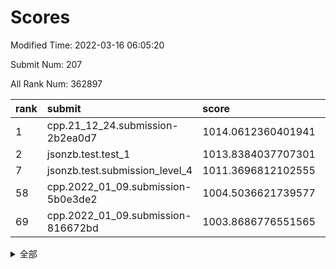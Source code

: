# Scores

Modified Time: 2022-03-16 06:05:20

Submit Num: 207

All Rank Num: 362897

| rank |               submit               |       score        |       sigma        | pk_num |
| :--- | :--------------------------------- | :----------------- | :----------------- | :----- |
| 1    | cpp.21_12_24.submission-2b2ea0d7   | 1014.0612360401941 | 0.846993479318166  | 7012   |
| 2    | jsonzb.test.test_1                 | 1013.8384037707301 | 0.8120508760858534 | 7010   |
| 7    | jsonzb.test.submission_level_4     | 1011.3696812102555 | 0.7772312497357994 | 7016   |
| 58   | cpp.2022_01_09.submission-5b0e3de2 | 1004.5036621739577 | 0.7074586689989156 | 7009   |
| 69   | cpp.2022_01_09.submission-816672bd | 1003.8686776551565 | 0.719644994988763  | 7009   |


<details>
<summary>全部</summary>

| rank |                 submit                 |       score        |       sigma        | pk_num |
| :--- | :------------------------------------- | :----------------- | :----------------- | :----- |
| 1    | cpp.21_12_24.submission-2b2ea0d7       | 1014.0612360401941 | 0.846993479318166  | 7012   |
| 2    | jsonzb.test.test_1                     | 1013.8384037707301 | 0.8120508760858534 | 7010   |
| 3    | gobigger.level_3.submission_level_3_7  | 1011.8145544537899 | 0.7973463969432799 | 7012   |
| 4    | gobigger.level_3.submission_level_3_18 | 1011.7457869919277 | 0.7808007057414378 | 7012   |
| 5    | gobigger.level_3.submission_level_3_12 | 1011.7337947527658 | 0.7749734393222873 | 7015   |
| 6    | gobigger.level_3.submission_level_3_20 | 1011.5762908275096 | 0.7652319338587157 | 7013   |
| 7    | jsonzb.test.submission_level_4         | 1011.3696812102555 | 0.7772312497357994 | 7016   |
| 8    | gobigger.level_3.submission_level_3_6  | 1011.3582933301495 | 0.7697929229634748 | 7016   |
| 9    | gobigger.level_3.submission_level_3_38 | 1011.2671603167115 | 0.775952511165637  | 7008   |
| 10   | gobigger.level_3.submission_level_3_31 | 1011.239071242189  | 0.7728290309822373 | 7012   |
| 11   | gobigger.level_3.submission_level_3_42 | 1011.1627506948778 | 0.7621987712138996 | 7012   |
| 12   | gobigger.level_3.submission_level_3_5  | 1011.1262609329037 | 0.7816746849717322 | 7010   |
| 13   | gobigger.level_3.submission_level_3_47 | 1010.8484849342743 | 0.7569803203882253 | 7006   |
| 14   | gobigger.level_3.submission_level_3_19 | 1010.7730584225641 | 0.7785316357283685 | 7012   |
| 15   | gobigger.level_3.submission_level_3_33 | 1010.7468617919083 | 0.7695046902868473 | 7015   |
| 16   | gobigger.level_3.submission_level_3_45 | 1010.6912995374922 | 0.7586835238687258 | 7014   |
| 17   | gobigger.level_3.submission_level_3_28 | 1010.581050842712  | 0.7596571328326966 | 7013   |
| 18   | gobigger.level_3.submission_level_3_23 | 1010.5361993780281 | 0.7627162194554935 | 7016   |
| 19   | gobigger.level_3.submission_level_3_16 | 1010.5350125043873 | 0.7776289709544378 | 7011   |
| 20   | gobigger.level_3.submission_level_3_15 | 1010.4887780951902 | 0.7427760142644209 | 7008   |
| 21   | gobigger.level_3.submission_level_3_10 | 1010.4691967627625 | 0.7468931303748305 | 7011   |
| 22   | gobigger.level_3.submission_level_3_27 | 1010.3575858237626 | 0.7559241630554214 | 7013   |
| 23   | gobigger.level_3.submission_level_3_30 | 1010.2651514407031 | 0.7530495929366247 | 7013   |
| 24   | gobigger.level_3.submission_level_3_34 | 1010.2570061902217 | 0.760944355875136  | 7011   |
| 25   | gobigger.level_3.submission_level_3_26 | 1010.2424983322521 | 0.7619100267919352 | 7013   |
| 26   | gobigger.level_3.submission_level_3_36 | 1010.2398181746181 | 0.7742410795808413 | 7014   |
| 27   | gobigger.level_3.submission_level_3_39 | 1010.2371666455782 | 0.7532536474781711 | 7014   |
| 28   | gobigger.level_3.submission_level_3_8  | 1010.1627714146474 | 0.7671449133380012 | 7012   |
| 29   | gobigger.level_3.submission_level_3_48 | 1010.1567693568982 | 0.7642843831347007 | 7014   |
| 30   | gobigger.level_3.submission_level_3_40 | 1009.9523705309842 | 0.7528590006628578 | 7012   |
| 31   | gobigger.level_3.submission_level_3_37 | 1009.8985153777008 | 0.7461244298777757 | 7013   |
| 32   | gobigger.level_3.submission_level_3_9  | 1009.8811115775753 | 0.7621383436402711 | 7018   |
| 33   | gobigger.level_3.submission_level_3_3  | 1009.7613093617344 | 0.7603009401873687 | 7013   |
| 34   | gobigger.level_3.submission_level_3_35 | 1009.7591530978038 | 0.7723941970902032 | 7014   |
| 35   | gobigger.level_3.submission_level_3_1  | 1009.6922594105772 | 0.745605897011537  | 7013   |
| 36   | gobigger.level_3.submission_level_3_25 | 1009.6438297331106 | 0.7529115162053669 | 7016   |
| 37   | gobigger.level_3.submission_level_3_29 | 1009.6316867332126 | 0.7778716344472721 | 7014   |
| 38   | gobigger.level_3.submission_level_3_44 | 1009.5563347507442 | 0.7605176419923623 | 7016   |
| 39   | gobigger.level_3.submission_level_3_2  | 1009.5468342539244 | 0.7411346818944369 | 7013   |
| 40   | gobigger.level_3.submission_level_3_41 | 1009.5115739163555 | 0.7662427674693797 | 7013   |
| 41   | gobigger.level_3.submission_level_3_21 | 1009.4169857471621 | 0.7241492122971072 | 7012   |
| 42   | gobigger.level_3.submission_level_3_11 | 1009.406456062969  | 0.7307308550572528 | 7013   |
| 43   | gobigger.level_3.submission_level_3_43 | 1009.351574853415  | 0.7590147441653544 | 7011   |
| 44   | gobigger.level_3.submission_level_3_22 | 1009.3341108626353 | 0.7571261852098717 | 7012   |
| 45   | gobigger.level_3.submission_level_3_4  | 1009.2956398611464 | 0.7356418168877835 | 7015   |
| 46   | gobigger.level_3.submission_level_3_32 | 1009.2902534889118 | 0.7364374676967914 | 7015   |
| 47   | gobigger.level_3.submission_level_3_24 | 1009.0966023380427 | 0.7455398763911036 | 7011   |
| 48   | gobigger.level_3.submission_level_3_17 | 1009.07447599652   | 0.764211368625822  | 7010   |
| 49   | gobigger.level_3.submission_level_3_14 | 1009.038706439264  | 0.7575530764953169 | 7013   |
| 50   | gobigger.level_3.submission_level_3_46 | 1008.9988553822898 | 0.7452403562736166 | 7017   |
| 51   | gobigger.level_3.submission_level_3_13 | 1008.9169438258879 | 0.7416642064871978 | 7013   |
| 52   | gobigger.level_3.submission_level_3_0  | 1008.5312489430377 | 0.7316508700188196 | 7012   |
| 53   | gobigger.level_3.submission_level_3_49 | 1008.4893718507273 | 0.7369750627497146 | 7010   |
| 54   | gobigger.level_1.submission_level_1_43 | 1004.7169417575101 | 0.7285588646460289 | 7014   |
| 55   | gobigger.level_1.submission_level_1_29 | 1004.7064292534819 | 0.7256908367256266 | 7017   |
| 56   | gobigger.level_1.submission_level_1_38 | 1004.5301746564828 | 0.7189058822962663 | 7012   |
| 57   | gobigger.level_1.submission_level_1_26 | 1004.521045154326  | 0.7156892328283118 | 7012   |
| 58   | cpp.2022_01_09.submission-5b0e3de2     | 1004.5036621739577 | 0.7074586689989156 | 7009   |
| 59   | gobigger.level_1.submission_level_1_44 | 1004.4726624342585 | 0.7195078226258524 | 7013   |
| 60   | gobigger.level_1.submission_level_1_23 | 1004.4182751405476 | 0.7261179906806726 | 7016   |
| 61   | gobigger.level_1.submission_level_1_19 | 1004.3953855558551 | 0.7211843593804879 | 7012   |
| 62   | gobigger.level_1.submission_level_1_42 | 1004.3771365308658 | 0.7341009062588588 | 7006   |
| 63   | gobigger.level_1.submission_level_1_40 | 1004.295309255884  | 0.7269185046548391 | 7011   |
| 64   | gobigger.level_1.submission_level_1_12 | 1004.2445794241842 | 0.724151101772797  | 7013   |
| 65   | gobigger.level_1.submission_level_1_41 | 1004.1587848759477 | 0.7224576581458844 | 7010   |
| 66   | gobigger.level_1.submission_level_1_16 | 1004.1400474856315 | 0.7156929210665902 | 7017   |
| 67   | gobigger.level_1.submission_level_1_48 | 1004.0580300375999 | 0.7152372951055727 | 7016   |
| 68   | gobigger.level_1.submission_level_1_11 | 1003.8950318158682 | 0.7116096310738448 | 7012   |
| 69   | cpp.2022_01_09.submission-816672bd     | 1003.8686776551565 | 0.719644994988763  | 7009   |
| 70   | gobigger.level_1.submission_level_1_13 | 1003.8571763392425 | 0.7325262535995787 | 7015   |
| 71   | gobigger.level_1.submission_level_1_25 | 1003.8395626297138 | 0.7297409979144867 | 7016   |
| 72   | gobigger.level_1.submission_level_1_18 | 1003.759970304064  | 0.7196508820119352 | 7009   |
| 73   | gobigger.level_1.submission_level_1_34 | 1003.6438642549606 | 0.7160058174452354 | 7009   |
| 74   | gobigger.level_1.submission_level_1_45 | 1003.6252770151912 | 0.707884160681883  | 7011   |
| 75   | gobigger.level_1.submission_level_1_8  | 1003.5776636912647 | 0.7220612320826991 | 7012   |
| 76   | gobigger.level_1.submission_level_1_32 | 1003.5420435916063 | 0.7295813912927791 | 7011   |
| 77   | gobigger.level_1.submission_level_1_9  | 1003.5369404765662 | 0.7057414604755962 | 7014   |
| 78   | gobigger.level_1.submission_level_1_1  | 1003.4983780917865 | 0.7174474360784121 | 7011   |
| 79   | gobigger.level_1.submission_level_1_17 | 1003.4548019817076 | 0.7198277802101475 | 7012   |
| 80   | gobigger.level_1.submission_level_1_46 | 1003.4419795763818 | 0.731586866944626  | 7010   |
| 81   | gobigger.level_1.submission_level_1_7  | 1003.3974138912445 | 0.7261162866212906 | 7008   |
| 82   | gobigger.level_1.submission_level_1_6  | 1003.395317831643  | 0.7195803203469593 | 7011   |
| 83   | gobigger.level_1.submission_level_1_14 | 1003.3163116148243 | 0.7225649316271489 | 7013   |
| 84   | gobigger.level_1.submission_level_1_2  | 1003.1474727137906 | 0.7130006345223594 | 7010   |
| 85   | gobigger.level_1.submission_level_1_39 | 1003.1455394264196 | 0.7165970820129547 | 7010   |
| 86   | gobigger.level_1.submission_level_1_49 | 1003.0797629495647 | 0.7153387141907844 | 7012   |
| 87   | gobigger.level_1.submission_level_1_10 | 1003.0678830546992 | 0.7139236445696391 | 7008   |
| 88   | gobigger.level_1.submission_level_1_4  | 1003.0441067822821 | 0.7143059735298454 | 7008   |
| 89   | gobigger.level_1.submission_level_1_15 | 1003.0261895460588 | 0.7220131590547387 | 7011   |
| 90   | gobigger.level_1.submission_level_1_28 | 1003.0177558188673 | 0.7193786555332008 | 7011   |
| 91   | gobigger.level_1.submission_level_1_31 | 1002.8646167329025 | 0.720996729659555  | 7010   |
| 92   | gobigger.level_1.submission_level_1_20 | 1002.8412714260633 | 0.7125032592489138 | 7013   |
| 93   | gobigger.level_1.submission_level_1_3  | 1002.8112689683851 | 0.7271331936084436 | 7011   |
| 94   | gobigger.level_1.submission_level_1_35 | 1002.8078092231682 | 0.707721168286863  | 7014   |
| 95   | gobigger.level_1.submission_level_1_5  | 1002.7650153467725 | 0.7312823215592335 | 7013   |
| 96   | gobigger.level_1.submission_level_1_22 | 1002.7231852874386 | 0.7118046547801353 | 7014   |
| 97   | gobigger.level_1.submission_level_1_37 | 1002.6867596735    | 0.723212056933418  | 7012   |
| 98   | gobigger.level_1.submission_level_1_21 | 1002.6521594054435 | 0.7227140165893722 | 7017   |
| 99   | gobigger.level_1.submission_level_1_27 | 1002.541470597718  | 0.7151031798958001 | 7012   |
| 100  | gobigger.level_1.submission_level_1_36 | 1002.4922761805864 | 0.7186518842174762 | 7016   |
| 101  | gobigger.level_1.submission_level_1_47 | 1002.366225550619  | 0.721274119548866  | 7014   |
| 102  | gobigger.level_1.submission_level_1_30 | 1002.3333972336422 | 0.7119238351193252 | 7010   |
| 103  | gobigger.level_1.submission_level_1_0  | 1002.1399893330232 | 0.7160334460932848 | 7014   |
| 104  | gobigger.level_1.submission_level_1_33 | 1002.1038372239683 | 0.7110542570160481 | 7014   |
| 105  | gobigger.level_1.submission_level_1_24 | 1001.9753388192908 | 0.7034765414983805 | 7017   |
| 106  | gobigger.random.submission_random_27   | 997.4818852309493  | 0.6986224728975557 | 7015   |
| 107  | gobigger.random.submission_random_10   | 997.0912948826284  | 0.7059937936740769 | 7010   |
| 108  | gobigger.random.submission_random_49   | 996.8739110793514  | 0.7137008950850287 | 7014   |
| 109  | gobigger.random.submission_random_4    | 996.84221958755    | 0.7199497635634913 | 7012   |
| 110  | gobigger.random.submission_random_36   | 996.7650264601835  | 0.7144216334787684 | 7014   |
| 111  | gobigger.random.submission_random_31   | 996.6678593693014  | 0.7155300282137601 | 7013   |
| 112  | gobigger.random.submission_random_47   | 996.6301161877899  | 0.7323650579413032 | 7013   |
| 113  | gobigger.random.submission_random_16   | 996.5208831559675  | 0.7062141581333127 | 7008   |
| 114  | gobigger.random.submission_random_25   | 996.4945528459194  | 0.709190603220015  | 7019   |
| 115  | gobigger.random.submission_random_8    | 996.4667919469505  | 0.7150216274673551 | 7017   |
| 116  | gobigger.random.submission_random_32   | 996.277638558304   | 0.7172936030655536 | 7014   |
| 117  | gobigger.random.submission_random_17   | 996.1713861959578  | 0.7077839331699098 | 7008   |
| 118  | gobigger.random.submission_random_43   | 996.1347987715072  | 0.7116326659224343 | 7016   |
| 119  | gobigger.random.submission_random_2    | 996.1115217289596  | 0.7169272000411097 | 7009   |
| 120  | gobigger.random.submission_random_39   | 996.0720551781573  | 0.7154311551970339 | 7009   |
| 121  | gobigger.random.submission_random_44   | 996.070884326761   | 0.705038585809234  | 7016   |
| 122  | gobigger.random.submission_random_29   | 996.0649853755965  | 0.7276063644501252 | 7012   |
| 123  | gobigger.random.submission_random_37   | 995.9882416134324  | 0.7131117259236237 | 7017   |
| 124  | gobigger.random.submission_random_40   | 995.974150185041   | 0.709678426489707  | 7017   |
| 125  | gobigger.random.submission_random_20   | 995.9732151749248  | 0.7098759456586773 | 7015   |
| 126  | gobigger.random.submission_random_23   | 995.9478533172473  | 0.7082499139028922 | 7010   |
| 127  | gobigger.random.submission_random_26   | 995.9367844141105  | 0.7137293621166085 | 7010   |
| 128  | gobigger.random.submission_random_15   | 995.9234032440513  | 0.7151473202926281 | 7013   |
| 129  | gobigger.random.submission_random_38   | 995.9059638326349  | 0.7256027316256953 | 7010   |
| 130  | gobigger.random.submission_random_19   | 995.903994234518   | 0.7196348389638197 | 7009   |
| 131  | gobigger.random.submission_random_13   | 995.7992038082717  | 0.7133883728920202 | 7014   |
| 132  | gobigger.random.submission_random_0    | 995.7150720163165  | 0.7026307640611525 | 7012   |
| 133  | gobigger.random.submission_random_41   | 995.7031962652791  | 0.7058282207042512 | 7008   |
| 134  | gobigger.random.submission_random_21   | 995.6615316394019  | 0.7090620040329326 | 7008   |
| 135  | gobigger.random.submission_random_12   | 995.655449541417   | 0.7009580376871453 | 7016   |
| 136  | gobigger.random.submission_random_3    | 995.6457322742677  | 0.7178420038583236 | 7014   |
| 137  | gobigger.random.submission_random_46   | 995.6426252846082  | 0.7235551200745386 | 7013   |
| 138  | gobigger.random.submission_random_9    | 995.6407808723544  | 0.7049958960096517 | 7012   |
| 139  | gobigger.random.submission_random_33   | 995.6081177235629  | 0.715147627369062  | 7014   |
| 140  | gobigger.random.submission_random_24   | 995.5356005599     | 0.7066424573814091 | 7011   |
| 141  | gobigger.random.submission_random_35   | 995.4808119368149  | 0.7101421978483905 | 7015   |
| 142  | gobigger.random.submission_random_34   | 995.4773764500594  | 0.7092834818251147 | 7009   |
| 143  | gobigger.random.submission_random_30   | 995.3576115036066  | 0.7258211289101898 | 7016   |
| 144  | gobigger.random.submission_random_42   | 995.3416768081958  | 0.7099467200020021 | 7012   |
| 145  | gobigger.random.submission_random_11   | 995.3123168379482  | 0.7137611542177592 | 7016   |
| 146  | gobigger.random.submission_random_6    | 995.3047225722268  | 0.7108743858434154 | 7013   |
| 147  | gobigger.random.submission_random_28   | 995.2423998945823  | 0.7037993687787918 | 7017   |
| 148  | gobigger.random.submission_random_22   | 995.2133202205283  | 0.7071300078723578 | 7013   |
| 149  | gobigger.random.submission_random_48   | 995.1572462209438  | 0.7152551605692237 | 7013   |
| 150  | gobigger.random.submission_random_45   | 995.1363599200695  | 0.705059738997355  | 7010   |
| 151  | gobigger.random.submission_random_1    | 995.1140979258813  | 0.7147472301360492 | 7017   |
| 152  | gobigger.random.submission_random_5    | 995.1077475440187  | 0.7137536266085179 | 7015   |
| 153  | gobigger.random.submission_random_14   | 995.0886838737684  | 0.6982798726774265 | 7012   |
| 154  | gobigger.random.submission_random_7    | 994.9396558073162  | 0.7203205159101489 | 7018   |
| 155  | gobigger.random.submission_random_18   | 994.5735652953981  | 0.7088843430442586 | 7016   |
| 156  | gobigger.level_2.submission_level_2_29 | 994.2121572433477  | 0.7391232126289623 | 7012   |
| 157  | gobigger.level_2.submission_level_2_33 | 993.4318350023228  | 0.7322003327654873 | 7012   |
| 158  | gobigger.level_2.submission_level_2_6  | 993.2610961442717  | 0.731373800280249  | 7009   |
| 159  | gobigger.level_2.submission_level_2_13 | 993.2516208798625  | 0.7349871672095726 | 7014   |
| 160  | gobigger.level_2.submission_level_2_8  | 993.1936354137987  | 0.7446078257179356 | 7013   |
| 161  | gobigger.level_2.submission_level_2_14 | 993.171661043583   | 0.7542400166424058 | 7012   |
| 162  | gobigger.level_2.submission_level_2_11 | 993.1596859311603  | 0.7376207543904177 | 7009   |
| 163  | gobigger.level_2.submission_level_2_24 | 993.14526407438    | 0.7224898984561274 | 7009   |
| 164  | gobigger.level_2.submission_level_2_46 | 993.0842723868248  | 0.7302777749697974 | 7014   |
| 165  | gobigger.level_2.submission_level_2_45 | 992.8977377124693  | 0.7639415875279344 | 7012   |
| 166  | gobigger.level_2.submission_level_2_18 | 992.7586225677409  | 0.7339894632805758 | 7008   |
| 167  | gobigger.level_2.submission_level_2_39 | 992.66147085576    | 0.7465802730409973 | 7015   |
| 168  | gobigger.level_2.submission_level_2_49 | 992.6346696866849  | 0.7538038048299924 | 7008   |
| 169  | gobigger.level_2.submission_level_2_19 | 992.5130640023871  | 0.762803064589521  | 7012   |
| 170  | gobigger.level_2.submission_level_2_43 | 992.4907948683798  | 0.7451946479612049 | 7013   |
| 171  | gobigger.level_2.submission_level_2_7  | 992.4805681633234  | 0.7490231224850632 | 7012   |
| 172  | gobigger.level_2.submission_level_2_48 | 992.476997230829   | 0.7434301709326093 | 7011   |
| 173  | gobigger.level_2.submission_level_2_28 | 992.3415410181536  | 0.7455397717708675 | 7009   |
| 174  | gobigger.level_2.submission_level_2_41 | 992.3400497007985  | 0.7471455819255153 | 7013   |
| 175  | gobigger.level_2.submission_level_2_16 | 992.2164894926315  | 0.7471508454320698 | 7017   |
| 176  | gobigger.level_2.submission_level_2_42 | 992.1495530981437  | 0.7325383544173363 | 7016   |
| 177  | gobigger.level_2.submission_level_2_15 | 992.1158349358252  | 0.7261792149286239 | 7013   |
| 178  | gobigger.level_2.submission_level_2_44 | 992.0575376939997  | 0.761508332863959  | 7008   |
| 179  | gobigger.level_2.submission_level_2_1  | 991.9997443661701  | 0.74906162827127   | 7016   |
| 180  | gobigger.level_2.submission_level_2_37 | 991.8815318535492  | 0.751440035653649  | 7015   |
| 181  | gobigger.level_2.submission_level_2_4  | 991.8441087728031  | 0.7483988942401189 | 7010   |
| 182  | gobigger.level_2.submission_level_2_2  | 991.8101971920096  | 0.747811871132075  | 7014   |
| 183  | gobigger.level_2.submission_level_2_23 | 991.8047700001954  | 0.7377664123579739 | 7012   |
| 184  | gobigger.level_2.submission_level_2_10 | 991.803572562352   | 0.7472221240892001 | 7009   |
| 185  | gobigger.level_2.submission_level_2_35 | 991.7444875745448  | 0.7449594574571766 | 7014   |
| 186  | gobigger.level_2.submission_level_2_9  | 991.706664026187   | 0.7384657057334819 | 7012   |
| 187  | gobigger.level_2.submission_level_2_20 | 991.6894691505676  | 0.7501061859565145 | 7016   |
| 188  | gobigger.level_2.submission_level_2_12 | 991.6661378710912  | 0.7509142213704365 | 7013   |
| 189  | gobigger.level_2.submission_level_2_40 | 991.6466350836539  | 0.7296783395980828 | 7014   |
| 190  | gobigger.level_2.submission_level_2_30 | 991.5624975300236  | 0.7552244900664953 | 7010   |
| 191  | gobigger.level_2.submission_level_2_17 | 991.5503660123449  | 0.7491516837579592 | 7014   |
| 192  | gobigger.level_2.submission_level_2_36 | 991.4166974713319  | 0.7543338697917995 | 7008   |
| 193  | gobigger.level_2.submission_level_2_3  | 991.3903336582539  | 0.7710622465878078 | 7014   |
| 194  | gobigger.level_2.submission_level_2_47 | 991.3552460586175  | 0.7511247058749794 | 7014   |
| 195  | gobigger.level_2.submission_level_2_25 | 991.3518960152301  | 0.7443515229828996 | 7010   |
| 196  | gobigger.level_2.submission_level_2_21 | 991.3165848084259  | 0.7443762726952792 | 7017   |
| 197  | gobigger.level_2.submission_level_2_31 | 991.2583827325361  | 0.7576822979162591 | 7011   |
| 198  | gobigger.level_2.submission_level_2_27 | 991.1591835808852  | 0.757283475533705  | 7010   |
| 199  | gobigger.level_2.submission_level_2_5  | 991.1222814602132  | 0.7615163270997025 | 7012   |
| 200  | gobigger.level_2.submission_level_2_0  | 991.0834543726232  | 0.7514866700639764 | 7008   |
| 201  | gobigger.level_2.submission_level_2_32 | 991.0723919809568  | 0.7669765913341255 | 7010   |
| 202  | gobigger.level_2.submission_level_2_38 | 991.0388424541312  | 0.7611132282718436 | 7019   |
| 203  | gobigger.level_2.submission_level_2_26 | 990.666451266057   | 0.7572606700409267 | 7007   |
| 204  | gobigger.level_2.submission_level_2_22 | 990.2282676396995  | 0.7728910603108601 | 7013   |
| 205  | gobigger.level_2.submission_level_2_34 | 990.1804411393855  | 0.7717242619873173 | 7012   |
| 206  | gobigger.none.submission_none_0        | 979.4762278523101  | 1.139460631561298  | 7014   |
| 207  | gobigger.none.submission_none_1        | 974.2089782150518  | 1.676510829773938  | 7009   |

</details>